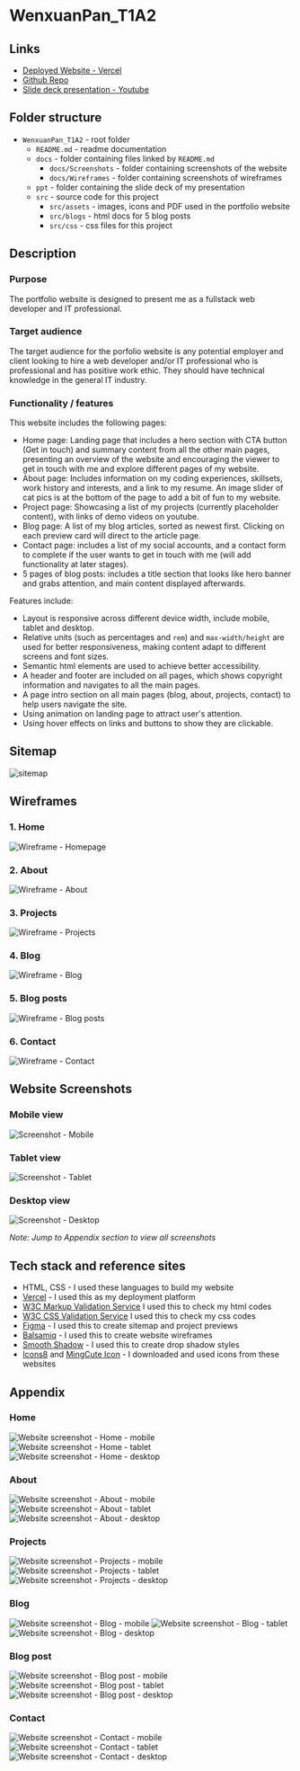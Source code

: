 # WenxuanPan_T1A2

## Links

- [Deployed Website - Vercel](https://wenxuan-pan-portfolio.vercel.app/)
- [Github Repo](https://github.com/wenxuan-pan/WenxuanPan_T1A2)
- [Slide deck presentation - Youtube](https://youtu.be/1TWBLS0f7Rc)

## Folder structure

- `WenxuanPan_T1A2` - root folder
  - `README.md` - readme documentation
  - `docs` - folder containing files linked by `README.md`
    - `docs/Screenshots` - folder containing screenshots of the website
    - `docs/Wireframes` - folder containing screenshots of wireframes
  - `ppt` - folder containing the slide deck of my presentation
  - `src` - source code for this project
    - `src/assets` - images, icons and PDF used in the portfolio website
    - `src/blogs` - html docs for 5 blog posts
    - `src/css` - css files for this project

## Description

### Purpose

The portfolio website is designed to present me as a fullstack web developer and IT professional.

### Target audience

The target audience for the porfolio website is any potential employer and client looking to hire a web developer and/or IT professional who is professional and has positive work ethic. They should have technical knowledge in the general IT industry.

### Functionality / features

This website includes the following pages:

- Home page: Landing page that includes a hero section with CTA button (Get in touch) and summary content from all the other main pages, presenting an overview of the website and encouraging the viewer to get in touch with me and explore different pages of my website.
- About page: Includes information on my coding experiences, skillsets, work history and interests, and a link to my resume. An image slider of cat pics is at the bottom of the page to add a bit of fun to my website.
- Project page: Showcasing a list of my projects (currently placeholder content), with links of demo videos on youtube.
- Blog page: A list of my blog articles, sorted as newest first. Clicking on each preview card will direct to the article page.
- Contact page: includes a list of my social accounts, and a contact form to complete if the user wants to get in touch with me (will add functionality at later stages).
- 5 pages of blog posts: includes a title section that looks like hero banner and grabs attention, and main content displayed afterwards.

Features include:

- Layout is responsive across different device width, include mobile, tablet and desktop.
- Relative units (such as percentages and `rem`) and `max-width/height` are used for better responsiveness, making content adapt to different screens and font sizes.
- Semantic html elements are used to achieve better accessibility.
- A header and footer are included on all pages, which shows copyright information and navigates to all the main pages.
- A page intro section on all main pages (blog, about, projects, contact) to help users navigate the site.
- Using animation on landing page to attract user's attention.
- Using hover effects on links and buttons to show they are clickable.

## Sitemap

![sitemap](docs/Sitemap.png)

## Wireframes

### 1. Home

![Wireframe - Homepage](docs/Wireframes/Home.png)

### 2. About

![Wireframe - About](docs/Wireframes/About.png)

### 3. Projects

![Wireframe - Projects](docs/Wireframes/Projects.png)

### 4. Blog

![Wireframe - Blog](docs/Wireframes/Blog.png)

### 5. Blog posts

![Wireframe - Blog posts](docs/Wireframes/blog-post.png)

### 6. Contact

![Wireframe - Contact](docs/Wireframes/Contact.png)

## Website Screenshots

### Mobile view

![Screenshot - Mobile](docs/Screenshots/mobile-view.png)

### Tablet view

![Screenshot - Tablet](docs/Screenshots/tablet-view.png)

### Desktop view

![Screenshot - Desktop](docs/Screenshots/desktop-view.png)

_Note: Jump to Appendix section to view all screenshots_

## Tech stack and reference sites

- HTML, CSS - I used these languages to build my website
- [Vercel](https://vercel.com/) - I used this as my deployment platform
- [W3C Markup Validation Service](https://validator.w3.org/#validate_by_input) I used this to check my html codes
- [W3C CSS Validation Service](https://jigsaw.w3.org/css-validator/#validate_by_input) I used this to check my css codes
- [Figma](https://www.figma.com/) - I used this to create sitemap and project previews
- [Balsamiq](https://balsamiq.cloud/) - I used this to create website wireframes
- [Smooth Shadow](https://shadows.brumm.af/) - I used this to create drop shadow styles
- [Icons8](https://icons8.com/) and [MingCute Icon](https://www.mingcute.com/) - I downloaded and used icons from these websites

## Appendix

### Home

![Website screenshot - Home - mobile](docs/Screenshots/home-mobile.png)
![Website screenshot - Home - tablet](docs/Screenshots/home-tablet.png)
![Website screenshot - Home - desktop](docs/Screenshots/home-desktop.png)

### About

![Website screenshot - About - mobile](docs/Screenshots/about-mobile.png)
![Website screenshot - About - tablet](docs/Screenshots/about-tablet.png)
![Website screenshot - About - desktop](docs/Screenshots/about-desktop.png)

### Projects

![Website screenshot - Projects - mobile](docs/Screenshots/project-mobile.png)
![Website screenshot - Projects - tablet](docs/Screenshots/project-tablet.png)
![Website screenshot - Projects - desktop](docs/Screenshots/project-desktop.png)

### Blog

![Website screenshot - Blog - mobile](docs/Screenshots/blog-mobile.png)
![Website screenshot - Blog - tablet](docs/Screenshots/blog-tablet.png)
![Website screenshot - Blog - desktop](docs/Screenshots/blog-desktop.png)

### Blog post

![Website screenshot - Blog post - mobile](docs/Screenshots/blog-post-mobile.png)
![Website screenshot - Blog post - tablet](docs/Screenshots/blog-post-tablet.png)
![Website screenshot - Blog post - desktop](docs/Screenshots/blog-post-desktop.png)

### Contact

![Website screenshot - Contact - mobile](docs/Screenshots/contact-mobile.png)
![Website screenshot - Contact - tablet](docs/Screenshots/contact-tablet.png)
![Website screenshot - Contact - desktop](docs/Screenshots/contact-desktop.png)
